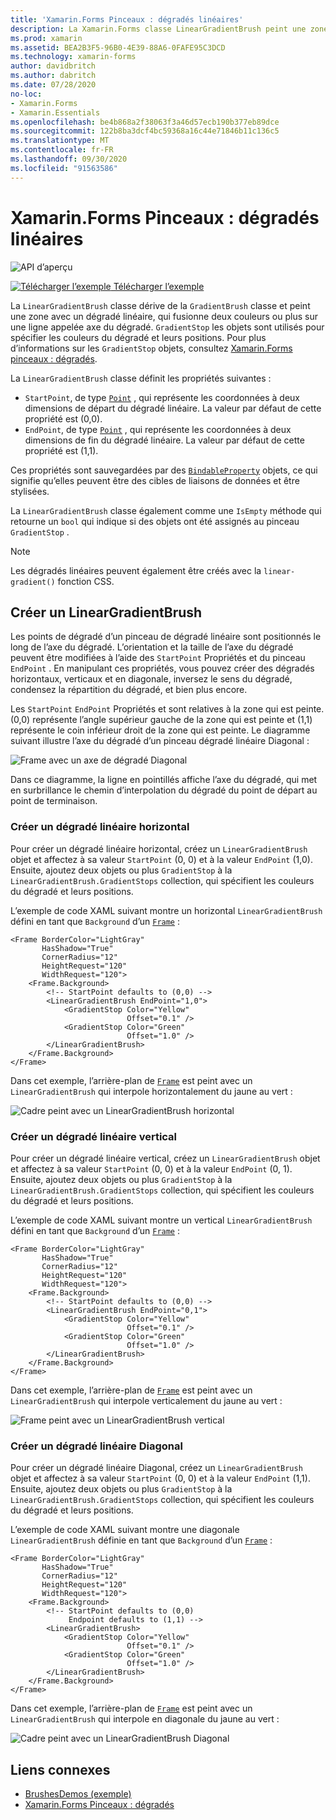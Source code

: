```yaml
---
title: 'Xamarin.Forms Pinceaux : dégradés linéaires'
description: La Xamarin.Forms classe LinearGradientBrush peint une zone avec un dégradé linéaire.
ms.prod: xamarin
ms.assetid: BEA2B3F5-96B0-4E39-88A6-0FAFE95C3DCD
ms.technology: xamarin-forms
author: davidbritch
ms.author: dabritch
ms.date: 07/28/2020
no-loc:
- Xamarin.Forms
- Xamarin.Essentials
ms.openlocfilehash: be4b868a2f38063f3a46d57ecb190b377eb89dce
ms.sourcegitcommit: 122b8ba3dcf4bc59368a16c44e71846b11c136c5
ms.translationtype: MT
ms.contentlocale: fr-FR
ms.lasthandoff: 09/30/2020
ms.locfileid: "91563586"
---
```

# <a name="no-locxamarinforms-brushes-linear-gradients"></a>Xamarin.Forms Pinceaux : dégradés linéaires

![API d’aperçu](~/media/shared/preview.png "Cette API est actuellement en préversion.")

[![Télécharger l’exemple](~/media/shared/download.png) Télécharger l’exemple](https://docs.microsoft.com/samples/xamarin/xamarin-forms-samples/userinterface-brushdemos/)

La `LinearGradientBrush` classe dérive de la `GradientBrush` classe et peint une zone avec un dégradé linéaire, qui fusionne deux couleurs ou plus sur une ligne appelée axe du dégradé. `GradientStop` les objets sont utilisés pour spécifier les couleurs du dégradé et leurs positions. Pour plus d’informations sur les `GradientStop` objets, consultez [ Xamarin.Forms pinceaux : dégradés](gradient.md).

La `LinearGradientBrush` classe définit les propriétés suivantes :

- `StartPoint`, de type [`Point`](xref:Xamarin.Forms.Point) , qui représente les coordonnées à deux dimensions de départ du dégradé linéaire. La valeur par défaut de cette propriété est (0,0).
- `EndPoint`, de type [`Point`](xref:Xamarin.Forms.Point) , qui représente les coordonnées à deux dimensions de fin du dégradé linéaire. La valeur par défaut de cette propriété est (1,1).

Ces propriétés sont sauvegardées par des [`BindableProperty`](xref:Xamarin.Forms.BindableProperty) objets, ce qui signifie qu’elles peuvent être des cibles de liaisons de données et être stylisées.

La `LinearGradientBrush` classe également comme une `IsEmpty` méthode qui retourne un `bool` qui indique si des objets ont été assignés au pinceau `GradientStop` .

> [!NOTE]
> Les dégradés linéaires peuvent également être créés avec la `linear-gradient()` fonction CSS.

## <a name="create-a-lineargradientbrush"></a>Créer un LinearGradientBrush

Les points de dégradé d’un pinceau de dégradé linéaire sont positionnés le long de l’axe du dégradé. L’orientation et la taille de l’axe du dégradé peuvent être modifiées à l’aide des `StartPoint` Propriétés et du pinceau `EndPoint` . En manipulant ces propriétés, vous pouvez créer des dégradés horizontaux, verticaux et en diagonale, inversez le sens du dégradé, condensez la répartition du dégradé, et bien plus encore.

Les `StartPoint` `EndPoint` Propriétés et sont relatives à la zone qui est peinte. (0,0) représente l’angle supérieur gauche de la zone qui est peinte et (1,1) représente le coin inférieur droit de la zone qui est peinte. Le diagramme suivant illustre l’axe du dégradé d’un pinceau dégradé linéaire Diagonal :

![Frame avec un axe de dégradé Diagonal](lineargradient-images/gradient-axis.png)

Dans ce diagramme, la ligne en pointillés affiche l’axe du dégradé, qui met en surbrillance le chemin d’interpolation du dégradé du point de départ au point de terminaison.

### <a name="create-a-horizontal-linear-gradient"></a>Créer un dégradé linéaire horizontal

Pour créer un dégradé linéaire horizontal, créez un `LinearGradientBrush` objet et affectez à sa valeur `StartPoint` (0, 0) et à la valeur `EndPoint` (1,0). Ensuite, ajoutez deux objets ou plus `GradientStop` à la `LinearGradientBrush.GradientStops` collection, qui spécifient les couleurs du dégradé et leurs positions.

L’exemple de code XAML suivant montre un horizontal `LinearGradientBrush` défini en tant que `Background` d’un [`Frame`](xref:Xamarin.Forms.Frame) :

```xaml
<Frame BorderColor="LightGray"
       HasShadow="True"
       CornerRadius="12"
       HeightRequest="120"
       WidthRequest="120">
    <Frame.Background>
        <!-- StartPoint defaults to (0,0) -->
        <LinearGradientBrush EndPoint="1,0">
            <GradientStop Color="Yellow"
                          Offset="0.1" />
            <GradientStop Color="Green"
                          Offset="1.0" />
        </LinearGradientBrush>
    </Frame.Background>
</Frame>  
```

Dans cet exemple, l’arrière-plan de [`Frame`](xref:Xamarin.Forms.Frame) est peint avec un `LinearGradientBrush` qui interpole horizontalement du jaune au vert :

![Cadre peint avec un LinearGradientBrush horizontal](lineargradient-images/horizontal.png)

### <a name="create-a-vertical-linear-gradient"></a>Créer un dégradé linéaire vertical

Pour créer un dégradé linéaire vertical, créez un `LinearGradientBrush` objet et affectez à sa valeur `StartPoint` (0, 0) et à la valeur `EndPoint` (0, 1). Ensuite, ajoutez deux objets ou plus `GradientStop` à la `LinearGradientBrush.GradientStops` collection, qui spécifient les couleurs du dégradé et leurs positions.

L’exemple de code XAML suivant montre un vertical `LinearGradientBrush` défini en tant que `Background` d’un [`Frame`](xref:Xamarin.Forms.Frame) :

```xaml
<Frame BorderColor="LightGray"
       HasShadow="True"
       CornerRadius="12"
       HeightRequest="120"
       WidthRequest="120">
    <Frame.Background>
        <!-- StartPoint defaults to (0,0) -->    
        <LinearGradientBrush EndPoint="0,1">
            <GradientStop Color="Yellow"
                          Offset="0.1" />
            <GradientStop Color="Green"
                          Offset="1.0" />
        </LinearGradientBrush>
    </Frame.Background>
</Frame>
```

Dans cet exemple, l’arrière-plan de [`Frame`](xref:Xamarin.Forms.Frame) est peint avec un `LinearGradientBrush` qui interpole verticalement du jaune au vert :

![Frame peint avec un LinearGradientBrush vertical](lineargradient-images/vertical.png)

### <a name="create-a-diagonal-linear-gradient"></a>Créer un dégradé linéaire Diagonal

Pour créer un dégradé linéaire Diagonal, créez un `LinearGradientBrush` objet et affectez à sa valeur `StartPoint` (0, 0) et à la valeur `EndPoint` (1,1). Ensuite, ajoutez deux objets ou plus `GradientStop` à la `LinearGradientBrush.GradientStops` collection, qui spécifient les couleurs du dégradé et leurs positions.

L’exemple de code XAML suivant montre une diagonale `LinearGradientBrush` définie en tant que `Background` d’un [`Frame`](xref:Xamarin.Forms.Frame) :

```xaml
<Frame BorderColor="LightGray"
       HasShadow="True"
       CornerRadius="12"
       HeightRequest="120"
       WidthRequest="120">
    <Frame.Background>
        <!-- StartPoint defaults to (0,0)      
             Endpoint defaults to (1,1) -->
        <LinearGradientBrush>
            <GradientStop Color="Yellow"
                          Offset="0.1" />
            <GradientStop Color="Green"
                          Offset="1.0" />
        </LinearGradientBrush>
    </Frame.Background>
</Frame>
```

Dans cet exemple, l’arrière-plan de [`Frame`](xref:Xamarin.Forms.Frame) est peint avec un `LinearGradientBrush` qui interpole en diagonale du jaune au vert :

![Cadre peint avec un LinearGradientBrush Diagonal](lineargradient-images/diagonal.png)

## <a name="related-links"></a>Liens connexes

- [BrushesDemos (exemple)](/samples/xamarin/xamarin-forms-samples/userinterface-brushdemos/)
- [Xamarin.Forms Pinceaux : dégradés](gradient.md)
